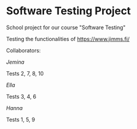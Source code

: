 # Software Testing Project
School project for our course "Software Testing"

Testing the functionalities of https://www.jimms.fi/

Collaborators:

*Jemina*

Tests 2, 7, 8, 10

*Ella*

Tests 3, 4, 6

*Hanna*

Tests 1, 5, 9
